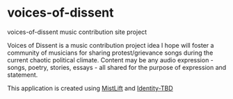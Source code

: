 # voices-of-dissent
voices-of-dissent music contribution site project

Voices of Dissent is a music contribution project idea I hope will foster a community
of musicians for sharing protest/grievance songs during the current chaotic political climate.
Content may be any audio expression - songs, poetry, stories, essays - all shared for the purpose
of expression and statement.

This application is created using [MistLift](https://www.npmjs.com/package/@tremho/mist-lift) and [Identity-TBD](https://www.tremho.com/identity-tbd/) 

